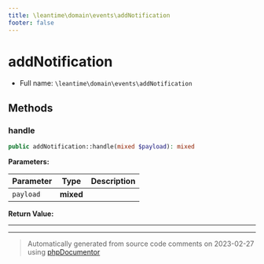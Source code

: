 ```yaml
---
title: \leantime\domain\events\addNotification
footer: false
---
```


# addNotification





* Full name: `\leantime\domain\events\addNotification`



## Methods

### handle



```php
public addNotification::handle(mixed $payload): mixed
```








**Parameters:**

| Parameter | Type | Description |
|-----------|------|-------------|
| `payload` | **mixed** |  |


**Return Value:**





---


---
> Automatically generated from source code comments on 2023-02-27 using [phpDocumentor](http://www.phpdoc.org/)
